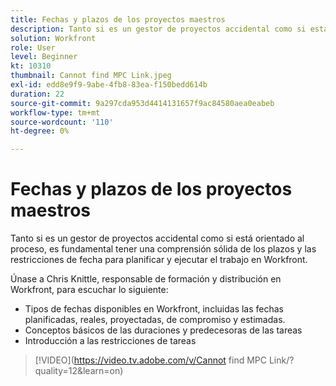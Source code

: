 ```yaml
---
title: Fechas y plazos de los proyectos maestros
description: Tanto si es un gestor de proyectos accidental como si está orientado al proceso, es fundamental tener una comprensión sólida de los plazos y las restricciones de fecha para planificar y ejecutar el trabajo en Workfront.
solution: Workfront
role: User
level: Beginner
kt: 10310
thumbnail: Cannot find MPC Link.jpeg
exl-id: edd8e9f9-9abe-4fb8-83ea-f150bedd614b
duration: 22
source-git-commit: 9a297cda953d4414131657f9ac84580aea0eabeb
workflow-type: tm+mt
source-wordcount: '110'
ht-degree: 0%

---
```


# Fechas y plazos de los proyectos maestros

Tanto si es un gestor de proyectos accidental como si está orientado al proceso, es fundamental tener una comprensión sólida de los plazos y las restricciones de fecha para planificar y ejecutar el trabajo en Workfront.

Únase a Chris Knittle, responsable de formación y distribución en Workfront, para escuchar lo siguiente:

* Tipos de fechas disponibles en Workfront, incluidas las fechas planificadas, reales, proyectadas, de compromiso y estimadas.
* Conceptos básicos de las duraciones y predecesoras de las tareas
* Introducción a las restricciones de tareas

>[!VIDEO](https://video.tv.adobe.com/v/Cannot find MPC Link/?quality=12&amp;learn=on)
